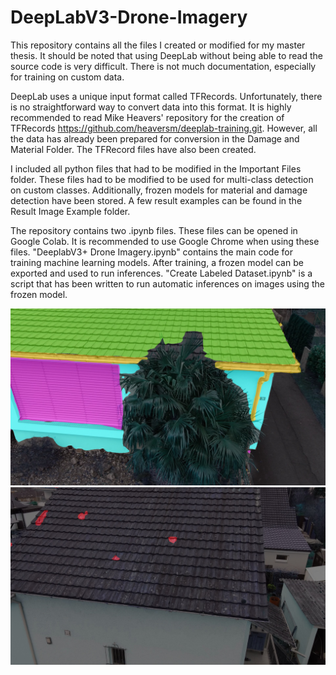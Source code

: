 # DeepLabV3-Drone-Imagery
This repository contains all the files I created or modified for my master thesis. It should be noted that using DeepLab without being able to read the source code is very difficult. There is not much documentation, especially for training on custom data.

DeepLab uses a unique input format called TFRecords. Unfortunately, there is no straightforward way to convert data into this format. It is highly recommended to read Mike Heavers' repository for the creation of TFRecords https://github.com/heaversm/deeplab-training.git. However, all the data has already been prepared for conversion in the Damage and Material Folder. The TFRecord files have also been created.

I included all python files that had to be modified in the Important Files folder. These files had to be modified to be used for multi-class detection on custom classes. Additionally, frozen models for material and damage detection have been stored. A few result examples can be found in the Result Image Example folder.

The repository contains two .ipynb files. These files can be opened in Google Colab. It is recommended to use Google Chrome when using these files. "DeeplabV3+ Drone Imagery.ipynb" contains the main code for training machine learning models. After training, a frozen model can be exported and used to run inferences. "Create Labeled Dataset.ipynb" is a script that has been written to run automatic inferences on images using the frozen model.


![Alt text](https://github.com/ktruong-civ/DeepLabV3-Drone-Imagery/blob/master/Result%20Image%20Examples/Material/DJI_0258%20156.jpg "Optional title")
![Alt text](https://github.com/ktruong-civ/DeepLabV3-Drone-Imagery/blob/master/Result%20Image%20Examples/Damage/DJI_0258%20217.jpg "Optional title")

